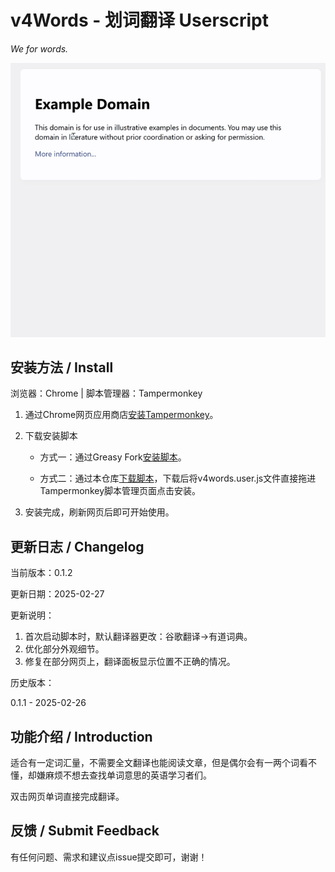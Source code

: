 # v4Words - 划词翻译 Userscript
<em>We for words.</em>

![gif](https://github.com/Vlan20/v4Words/blob/main/img/demo-1-cambridge-dict.gif)

## 安装方法 / Install
浏览器：Chrome | 脚本管理器：Tampermonkey

1. 通过Chrome网页应用商店[安装Tampermonkey](https://chromewebstore.google.com/detail/tampermonkey/dhdgffkkebhmkfjojejmpbldmpobfkfo)。

2. 下载安装脚本
   
   - 方式一：通过Greasy Fork[安装脚本](https://greasyfork.org/en/scripts/528047)。

   - 方式二：通过本仓库[下载脚本](https://github.com/vlan20/v4Words/blob/main/v4words.user.js)，下载后将v4words.user.js文件直接拖进Tampermonkey脚本管理页面点击安装。

2. 安装完成，刷新网页后即可开始使用。

## 更新日志 / Changelog

当前版本：0.1.2

更新日期：2025-02-27

更新说明：
1. 首次启动脚本时，默认翻译器更改：谷歌翻译->有道词典。
2. 优化部分外观细节。
3. 修复在部分网页上，翻译面板显示位置不正确的情况。

历史版本：

0.1.1 - 2025-02-26
			
## 功能介绍 / Introduction

适合有一定词汇量，不需要全文翻译也能阅读文章，但是偶尔会有一两个词看不懂，却嫌麻烦不想去查找单词意思的英语学习者们。

双击网页单词直接完成翻译。

## 反馈 / Submit Feedback

有任何问题、需求和建议点issue提交即可，谢谢！
